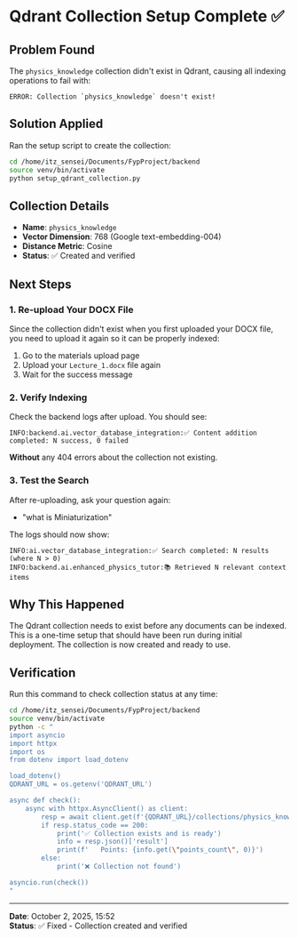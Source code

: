 # Qdrant Collection Setup Complete ✅

## Problem Found

The `physics_knowledge` collection didn't exist in Qdrant, causing all indexing operations to fail with:

```
ERROR: Collection `physics_knowledge` doesn't exist!
```

## Solution Applied

Ran the setup script to create the collection:

```bash
cd /home/itz_sensei/Documents/FypProject/backend
source venv/bin/activate
python setup_qdrant_collection.py
```

## Collection Details

- **Name**: `physics_knowledge`
- **Vector Dimension**: 768 (Google text-embedding-004)
- **Distance Metric**: Cosine
- **Status**: ✅ Created and verified

## Next Steps

### 1. Re-upload Your DOCX File

Since the collection didn't exist when you first uploaded your DOCX file, you need to upload it again so it can be properly indexed:

1. Go to the materials upload page
2. Upload your `Lecture_1.docx` file again
3. Wait for the success message

### 2. Verify Indexing

Check the backend logs after upload. You should see:

```
INFO:backend.ai.vector_database_integration:✅ Content addition completed: N success, 0 failed
```

**Without** any 404 errors about the collection not existing.

### 3. Test the Search

After re-uploading, ask your question again:

- "what is Miniaturization"

The logs should now show:

```
INFO:ai.vector_database_integration:✅ Search completed: N results (where N > 0)
INFO:backend.ai.enhanced_physics_tutor:📚 Retrieved N relevant context items
```

## Why This Happened

The Qdrant collection needs to exist before any documents can be indexed. This is a one-time setup that should have been run during initial deployment. The collection is now created and ready to use.

## Verification

Run this command to check collection status at any time:

```bash
cd /home/itz_sensei/Documents/FypProject/backend
source venv/bin/activate
python -c "
import asyncio
import httpx
import os
from dotenv import load_dotenv

load_dotenv()
QDRANT_URL = os.getenv('QDRANT_URL')

async def check():
    async with httpx.AsyncClient() as client:
        resp = await client.get(f'{QDRANT_URL}/collections/physics_knowledge')
        if resp.status_code == 200:
            print('✅ Collection exists and is ready')
            info = resp.json()['result']
            print(f'   Points: {info.get(\"points_count\", 0)}')
        else:
            print('❌ Collection not found')

asyncio.run(check())
"
```

---

**Date**: October 2, 2025, 15:52  
**Status**: ✅ Fixed - Collection created and verified
